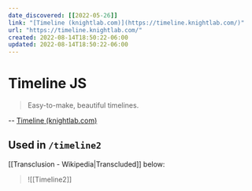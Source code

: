 ```yaml
---
date_discovered: [[2022-05-26]]
link: "[Timeline (knightlab.com)](https://timeline.knightlab.com/)"
url: "https://timeline.knightlab.com/"
created: 2022-08-14T18:50:22-06:00
updated: 2022-08-14T18:50:22-06:00
---
```


# Timeline JS

> Easy-to-make, beautiful timelines.
> 
 -- [Timeline (knightlab.com)](https://timeline.knightlab.com/)



## Used in `/timeline2`

[[Transclusion - Wikipedia|Transcluded]] below:



> ![[Timeline2]]